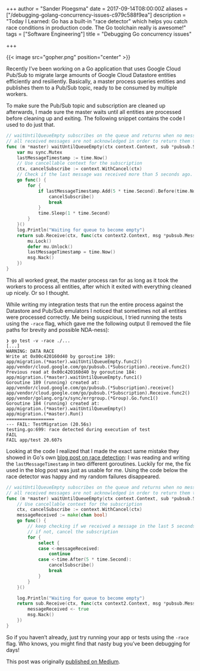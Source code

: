 +++
author = "Sander Ploegsma"
date = 2017-09-14T08:00:00Z
aliases = ["/debugging-golang-concurrency-issues-c979c588f9ea"]
description = "Today I Learned: Go has a built-in \"race detector\" which helps you catch race conditions in production code. The Go toolchain really is awesome!"
tags = ["Software Engineering"]
title = "Debugging Go concurrency issues"

+++

{{< image src="gopher.png" position="center" >}}

Recently I’ve been working on a Go application that uses Google Cloud Pub/Sub to migrate large amounts of Google Cloud Datastore entities efficiently and resiliently. Basically, a master process queries entities and publishes them to a Pub/Sub topic, ready to be consumed by multiple workers.

To make sure the Pub/Sub topic and subscription are cleaned up afterwards, I made sure the master waits until all entities are processed before cleaning up and exiting. The following snippet contains the code I used to do just that.

```go
// waitUntilQueueEmpty subscribes on the queue and returns when no messages arrive for more than 5 seconds
// all received messages are not acknowledged in order to return them to the queue so that workers can process them
func (m *master) waitUntilQueueEmpty(ctx context.Context, sub *pubsub.Subscription) error {
    var mu sync.Mutex
    lastMessageTimestamp := time.Now()
    // Use cancellable context for the subscription
    ctx, cancelSubscribe := context.WithCancel(ctx)
    // Check if the last message was received more than 5 seconds ago. If so, cancel the subscription context
    go func() {
        for {
            if lastMessageTimestamp.Add(5 * time.Second).Before(time.Now()) {
                cancelSubscribe()
                break
            }
            time.Sleep(1 * time.Second)
        }
    }()
    log.Println("Waiting for queue to become empty")
    return sub.Receive(ctx, func(ctx context2.Context, msg *pubsub.Message) {
        mu.Lock()
        defer mu.Unlock()
        lastMessageTimestamp = time.Now()
        msg.Nack()
    })
}
```

This all worked great, the master process ran for as long as it took the workers to process all entities, after which it exited with everything cleaned up nicely. Or so I thought.

While writing my integration tests that run the entire process against the Datastore and Pub/Sub emulators I noticed that sometimes not all entities were processed correctly. Me being suspicious, I tried running the tests using the `-race` flag, which gave me the following output (I removed the file paths for brevity and possible NDA-ness):

    ❯ go test -v -race ./...
    [...]
    WARNING: DATA RACE
    Write at 0x00c420160d40 by goroutine 189:
    app/migration.(*master).waitUntilQueueEmpty.func2()
    app/vendor/cloud.google.com/go/pubsub.(*Subscription).receive.func2()
    Previous read at 0x00c420160d40 by goroutine 184:
    app/migration.(*master).waitUntilQueueEmpty.func1()
    Goroutine 189 (running) created at:
    app/vendor/cloud.google.com/go/pubsub.(*Subscription).receive()
    app/vendor/cloud.google.com/go/pubsub.(*Subscription).Receive.func2()
    app/vendor/golang.org/x/sync/errgroup.(*Group).Go.func1()
    Goroutine 184 (running) created at:
    app/migration.(*master).waitUntilQueueEmpty()
    app/migration.(*master).Run()
    ==================
    --- FAIL: TestMigration (20.56s)
    testing.go:699: race detected during execution of test
    FAIL
    FAIL app/test 20.607s

Looking at the code I realized that I made the exact same mistake they showed in Go's own [blog post on race detection](https://blog.golang.org/race-detector): I was reading and writing the `lastMessageTimestamp` in two different goroutines. Luckily for me, the fix used in the blog post was just as usable for me. Using the code below the race detector was happy and my random failures disappeared.

```go
// waitUntilQueueEmpty subscribes on the queue and returns when no messages arrive for more than 5 seconds
// all received messages are not acknowledged in order to return them to the queue so that workers can process them
func (m *master) waitUntilQueueEmpty(ctx context.Context, sub *pubsub.Subscription) error {
    // Use cancellable context for the subscription
    ctx, cancelSubscribe := context.WithCancel(ctx)
    messageReceived := make(chan bool)
    go func() {
        // keep checking if we received a message in the last 5 seconds
        // if not, cancel the subscription
        for {
            select {
            case <-messageReceived:
                continue
            case <-time.After(5 * time.Second):
                cancelSubscribe()
                break
            }
        }
    }()

    log.Println("Waiting for queue to become empty")
    return sub.Receive(ctx, func(ctx context2.Context, msg *pubsub.Message) {
        messageReceived <- true
        msg.Nack()
    })
}
```

So if you haven’t already, just try running your app or tests using the `-race` flag. Who knows, you might find that nasty bug you’ve been debugging for days!

This post was originally [published on Medium](https://medium.com/@sanderp91/debugging-golang-concurrency-issues-c979c588f9ea).
